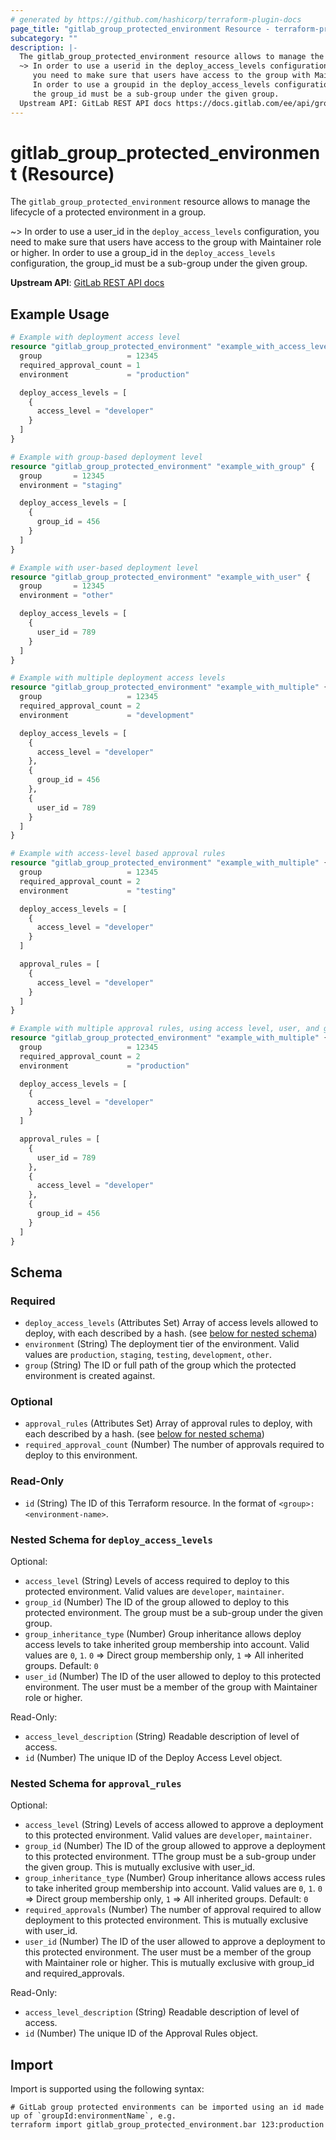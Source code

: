 ```yaml
---
# generated by https://github.com/hashicorp/terraform-plugin-docs
page_title: "gitlab_group_protected_environment Resource - terraform-provider-gitlab"
subcategory: ""
description: |-
  The gitlab_group_protected_environment resource allows to manage the lifecycle of a protected environment in a group.
  ~> In order to use a userid in the deploy_access_levels configuration,
     you need to make sure that users have access to the group with Maintainer role or higher.
     In order to use a groupid in the deploy_access_levels configuration,
     the group_id must be a sub-group under the given group.
  Upstream API: GitLab REST API docs https://docs.gitlab.com/ee/api/group_protected_environments.html
---
```


# gitlab_group_protected_environment (Resource)

The `gitlab_group_protected_environment` resource allows to manage the lifecycle of a protected environment in a group.

~> In order to use a user_id in the `deploy_access_levels` configuration,
   you need to make sure that users have access to the group with Maintainer role or higher.
   In order to use a group_id in the `deploy_access_levels` configuration,
   the group_id must be a sub-group under the given group.

**Upstream API**: [GitLab REST API docs](https://docs.gitlab.com/ee/api/group_protected_environments.html)

## Example Usage

```terraform
# Example with deployment access level
resource "gitlab_group_protected_environment" "example_with_access_level" {
  group                   = 12345
  required_approval_count = 1
  environment             = "production"

  deploy_access_levels = [
    {
      access_level = "developer"
    }
  ]
}

# Example with group-based deployment level
resource "gitlab_group_protected_environment" "example_with_group" {
  group       = 12345
  environment = "staging"

  deploy_access_levels = [
    {
      group_id = 456
    }
  ]
}

# Example with user-based deployment level
resource "gitlab_group_protected_environment" "example_with_user" {
  group       = 12345
  environment = "other"

  deploy_access_levels = [
    {
      user_id = 789
    }
  ]
}

# Example with multiple deployment access levels
resource "gitlab_group_protected_environment" "example_with_multiple" {
  group                   = 12345
  required_approval_count = 2
  environment             = "development"

  deploy_access_levels = [
    {
      access_level = "developer"
    },
    {
      group_id = 456
    },
    {
      user_id = 789
    }
  ]
}

# Example with access-level based approval rules
resource "gitlab_group_protected_environment" "example_with_multiple" {
  group                   = 12345
  required_approval_count = 2
  environment             = "testing"

  deploy_access_levels = [
    {
      access_level = "developer"
    }
  ]

  approval_rules = [
    {
      access_level = "developer"
    }
  ]
}

# Example with multiple approval rules, using access level, user, and group
resource "gitlab_group_protected_environment" "example_with_multiple" {
  group                   = 12345
  required_approval_count = 2
  environment             = "production"

  deploy_access_levels = [
    {
      access_level = "developer"
    }
  ]

  approval_rules = [
    {
      user_id = 789
    },
    {
      access_level = "developer"
    },
    {
      group_id = 456
    }
  ]
}
```

<!-- schema generated by tfplugindocs -->
## Schema

### Required

- `deploy_access_levels` (Attributes Set) Array of access levels allowed to deploy, with each described by a hash. (see [below for nested schema](#nestedatt--deploy_access_levels))
- `environment` (String) The deployment tier of the environment.  Valid values are `production`, `staging`, `testing`, `development`, `other`.
- `group` (String) The ID or full path of the group which the protected environment is created against.

### Optional

- `approval_rules` (Attributes Set) Array of approval rules to deploy, with each described by a hash. (see [below for nested schema](#nestedatt--approval_rules))
- `required_approval_count` (Number) The number of approvals required to deploy to this environment.

### Read-Only

- `id` (String) The ID of this Terraform resource. In the format of `<group>:<environment-name>`.

<a id="nestedatt--deploy_access_levels"></a>
### Nested Schema for `deploy_access_levels`

Optional:

- `access_level` (String) Levels of access required to deploy to this protected environment. Valid values are `developer`, `maintainer`.
- `group_id` (Number) The ID of the group allowed to deploy to this protected environment. The group must be a sub-group under the given group.
- `group_inheritance_type` (Number) Group inheritance allows deploy access levels to take inherited group membership into account. Valid values are `0`, `1`. `0` => Direct group membership only, `1` => All inherited groups. Default: `0`
- `user_id` (Number) The ID of the user allowed to deploy to this protected environment. The user must be a member of the group with Maintainer role or higher.

Read-Only:

- `access_level_description` (String) Readable description of level of access.
- `id` (Number) The unique ID of the Deploy Access Level object.


<a id="nestedatt--approval_rules"></a>
### Nested Schema for `approval_rules`

Optional:

- `access_level` (String) Levels of access allowed to approve a deployment to this protected environment. Valid values are `developer`, `maintainer`.
- `group_id` (Number) The ID of the group allowed to approve a deployment to this protected environment. TThe group must be a sub-group under the given group. This is mutually exclusive with user_id.
- `group_inheritance_type` (Number) Group inheritance allows access rules to take inherited group membership into account. Valid values are `0`, `1`. `0` => Direct group membership only, `1` => All inherited groups. Default: `0`
- `required_approvals` (Number) The number of approval required to allow deployment to this protected environment. This is mutually exclusive with user_id.
- `user_id` (Number) The ID of the user allowed to approve a deployment to this protected environment. The user must be a member of the group with Maintainer role or higher. This is mutually exclusive with group_id and required_approvals.

Read-Only:

- `access_level_description` (String) Readable description of level of access.
- `id` (Number) The unique ID of the Approval Rules object.

## Import

Import is supported using the following syntax:

```shell
# GitLab group protected environments can be imported using an id made up of `groupId:environmentName`, e.g.
terraform import gitlab_group_protected_environment.bar 123:production
```
